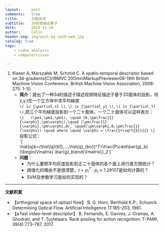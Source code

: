 ```yaml
---
layout:     post
comments:   true
title:      文献阅读
subtitle:   3d视频描述算子
date:       2018-11-14
author:     Colin
header-img: img/post-bg-ios9-web.jpg
catalog: true
tags: 
    - video analysis
    - computervision
    
---
```


<head>
    <script src="https://cdn.mathjax.org/mathjax/latest/MathJax.js?config=TeX-AMS-MML_HTMLorMML" type="text/javascript"></script>
    <script type="text/x-mathjax-config">
        MathJax.Hub.Config({
            tex2jax: {
            skipTags: ['script', 'noscript', 'style', 'textarea', 'pre'],
            inlineMath: [['$','$']]
            }
        });
    </script>
</head>

1. Klaser A, Marszałek M, Schmid C. A spatio-temporal descriptor based on 3d-gradients[C]//BMVC 20OmniMarkupPreviewer08-19th British Machine Vision Conference. British Machine Vision Association, 2008: 275: 1-10.
    * **简介**：提出了一种3d的描述子描述视频特征描述子基于20面体的投影。将x,y,t在一个立方体中求平均梯度  
     `\( iv_{\partial_x} \)`, `\( iv_{\partial_y} \)`, `\( iv_{\partial_t} \)`,把三个平均梯度投影到一个二十面体，一个二十面体可以这样表示：  
    `\[  
        (\pm1,\pm1,\pm1), \quad (0,\pm\frac{1}{\varphi},\pm\varphi),\quad (\pm\frac{1}{\varphi},\pm\varphi,0), \quad(\pm\varphi,0,\pm\frac{1}{\varphi})
        \quad where \quad \varphi = \frac{1+\sqrt{5}}{2}
    \]`  
    投影公式：  
    `\[  
        \hat{q}_b=(\hat{q}_{b1},...,\hat{q}_{bn})^T=\frac{P\cdot\bar{g}_b}{\begin{Vmatrix} \bar{g}_b\end{Vmatrix}}_2
    \]``  
    * **问题**： 
        +  为什么要把平均灰度投影到正二十面体的各个面上进行直方图统计？
        +  阈值化的理由不是很清楚，$t=p^T_i \cdot p_j \approx 1.29107$是如何计算的？
        +  SVM及参数学习是如何实现的？




   
---
**文献积累**  

+ 【orthogonal space of optiacl flow】 B. G. Horn, Berthold K.P.; Schunck. Determining Optical Flow. Artificial Intelligence 17:185–203, 1981.  
+ 【a fast video-level descriptor】 B. Fernando, E. Gavves, J. Oramas, A. Ghodrati, and T. Tuytelaars. Rank pooling for action recognition. T-PAMI,
39(4):773–787, 2017.

